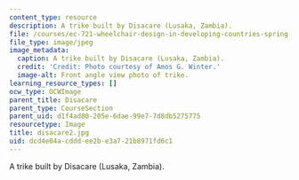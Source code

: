 ```yaml
---
content_type: resource
description: A trike built by Disacare (Lusaka, Zambia).
file: /courses/ec-721-wheelchair-design-in-developing-countries-spring-2009/dcd4e04acdddee2be3a721b8971fd6c1_disacare2.jpg
file_type: image/jpeg
image_metadata:
  caption: A trike built by Disacare (Lusaka, Zambia).
  credit: 'Credit: Photo courtesy of Amos G. Winter.'
  image-alt: Front angle view photo of trike.
learning_resource_types: []
ocw_type: OCWImage
parent_title: Disacare
parent_type: CourseSection
parent_uid: d1f4ad80-205e-6dae-99e7-7d8db5275775
resourcetype: Image
title: disacare2.jpg
uid: dcd4e04a-cddd-ee2b-e3a7-21b8971fd6c1
---
```

A trike built by Disacare (Lusaka, Zambia).

